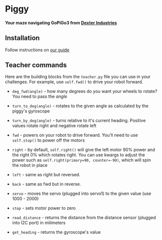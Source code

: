 # Piggy

#### Your maze navigating GoPiGo3 from [Dexter Industries](https://dexterindustries.com)

## Installation

Follow instructions on [our guide](https://gilmour.online/compsci/pnr/5-deploying-code)

## Teacher commands

Here are the building blocks from the `teacher.py` file you can use in your challenges. For example, use `self.fwd()` to drive your robot forward.

* `deg_fwd(angle)` - how many degrees do you want your wheels to rotate? You need to pass the _angle_

* `turn_to_deg(angle)` - rotates to the given angle as calculated by the piggy's gyroscope

* `turn_by_deg(angle)` - turns relative to it's current heading. Positive values rotate right and negative rotate left

* `fwd` - powers on your robot to drive forward. You'll need to use `self.stop()` to power off the motors

* `right` - by default, `self.right()` will give the left motor 90% power and the right 0% which rotates right. You can use kwargs to adjust the power such as `self.right(primary=90, counter=-90)`, which will spin the robot in place

* `left` - same as right but reversed.

* `back` - same as fwd but in reverse.

* `servo` - moves the servo (plugged into servo1) to the given value (use 1000 - 2000)

* `stop` - sets motor power to zero

* `read_distance` - returns the distance from the distance sensor (plugged into I2C port) in milimeters

* `get_heading` - returns the gyroscope's value
